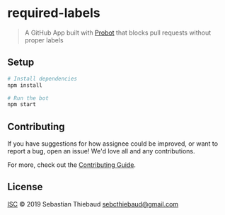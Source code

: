 # required-labels

> A GitHub App built with [Probot](https://github.com/probot/probot) that blocks pull requests without proper labels
## Setup

```sh
# Install dependencies
npm install

# Run the bot
npm start
```

## Contributing

If you have suggestions for how assignee could be improved, or want to report a bug, open an issue! We'd love all and any contributions.

For more, check out the [Contributing Guide](CONTRIBUTING.md).

## License

[ISC](LICENSE) © 2019 Sebastian Thiebaud <sebcthiebaud@gmail.com>
